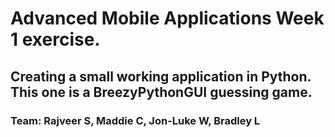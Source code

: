 # Advanced Mobile Applications Week 1 exercise.

## Creating a small working application in Python. This one is a BreezyPythonGUI guessing game.

### **Team:** Rajveer S, Maddie C, Jon-Luke W, Bradley L

